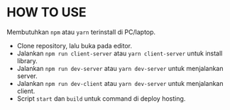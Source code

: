 # HOW TO USE

Membutuhkan `npm` atau `yarn` terinstall di PC/laptop.

- Clone repository, lalu buka pada editor.
- Jalankan `npm run client-server` atau `yarn client-server` untuk install library.
- Jalankan `npm run dev-server` atau `yarn dev-server` untuk menjalankan server.
- Jalankan `npm run dev-client` atau `yarn dev-server` untuk menjalankan client.
- Script `start` dan `build` untuk command di deploy hosting.
